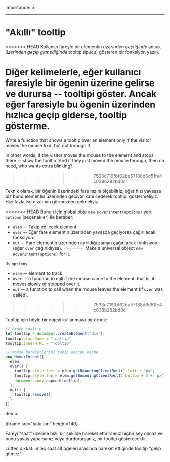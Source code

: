 importance: 5

---

# "Akıllı" tooltip

<<<<<<< HEAD
Kullanıcı fareyle bir elementin *üzerinden geçtiğinde* ancak *üzerinden geçip gitmediğinde* tooltip (ipucu) gösteren bir fonksiyon yazın. 

Diğer kelimelerle, eğer kullanıcı faresiyle bir ögenin üzerine gelirse ve durursa -- tooltipi göster. Ancak eğer faresiyle bu ögenin üzerinden hızlıca geçip giderse, tooltip gösterme.
=======
Write a function that shows a tooltip over an element only if the visitor moves the mouse *to it*, but not *through it*.

In other words, if the visitor moves the mouse to the element and stops there -- show the tooltip. And if they just moved the mouse through, then no need, who wants extra blinking?
>>>>>>> 7533c719fbf62ba57188d6d51fe4c038b282bd0c

Teknik olarak, bir öğenin üzerindeki fare hızını ölçebiliriz, eğer hızı yavaşsa biz bunu elementin üzerinden geçiyor kabul ederek tooltipi göstermeliyiz. Hızı fazla ise o zaman görmezden gelmeliyiz.

<<<<<<< HEAD
Bunun için global obje `new HoverIntent(options)` yap. `options` (seçenekler) ile beraber:

- `elem` -- Takip edilecek element.
- `over` -- Eğer fare elementin üzerinden yavaşca geçiyorsa çağırılacak fonksiyon.
- `out` -- Fare elementin üzerinden ayrıldığı zaman çağırılacak fonksiyon (eğer `over` çağırıldıysa).
=======
Make a universal object `new HoverIntent(options)` for it.

Its `options`:
- `elem` -- element to track.
- `over` -- a function to call if the mouse came to the element: that is, it moves slowly or stopped over it.
- `out` -- a function to call when the mouse leaves the element (if `over` was called).
>>>>>>> 7533c719fbf62ba57188d6d51fe4c038b282bd0c

Tooltip için böyle bir objeyi kullanmaya bir örnek:

```js
// örnek tooltip
let tooltip = document.createElement('div');
tooltip.className = "tooltip";
tooltip.innerHTML = "Tooltip";

// mouse hareketlerini takip edecek nesne
new HoverIntent({
  elem,
  over() {
    tooltip.style.left = elem.getBoundingClientRect().left + 'px';
    tooltip.style.top = elem.getBoundingClientRect().bottom + 5 + 'px';
    document.body.append(tooltip);
  },
  out() {
    tooltip.remove();
  }
});
```

demo:

[iframe src="solution" height=140]

Fareyi "saat" üzerine hızlı bir şekilde hareket ettirirseniz hiçbir şey olmaz ve bunu yavaş yaparsanız veya durdurursanız, bir tooltip gösterecektir.

Lütfen dikkat: imleç saat alt öğeleri arasında hareket ettiğinde tooltip "gelip gitmez".
